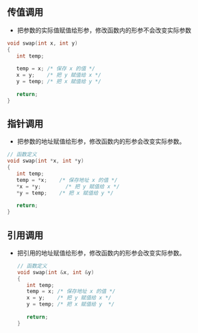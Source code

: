 ## 传值调用

- 把参数的实际值赋值给形参，修改函数内的形参不会改变实际参数

```c++
void swap(int x, int y)
{
   int temp;
 
   temp = x; /* 保存 x 的值 */
   x = y;    /* 把 y 赋值给 x */
   y = temp; /* 把 x 赋值给 y */
  
   return;
}
```

## 指针调用

- 把参数的地址赋值给形参，修改函数内的形参会改变实际参数。

```c++
// 函数定义
void swap(int *x, int *y)
{
   int temp;
   temp = *x;    /* 保存地址 x 的值 */
   *x = *y;        /* 把 y 赋值给 x */
   *y = temp;    /* 把 x 赋值给 y */
  
   return;
}
```

## 引用调用

- 把引用的地址赋值给形参，修改函数内的形参会改变实际参数。

  ```c++
  // 函数定义
  void swap(int &x, int &y)
  {
     int temp;
     temp = x; /* 保存地址 x 的值 */
     x = y;    /* 把 y 赋值给 x */
     y = temp; /* 把 x 赋值给 y  */
    
     return;
  }
  ```

  